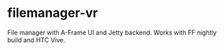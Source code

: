 # filemanager-vr
File manager with A-Frame UI and Jetty backend. Works with FF nightly build and HTC Vive.
